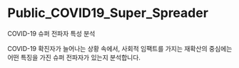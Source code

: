 # Public_COVID19_Super_Spreader

COVID-19 슈퍼 전파자 특성 분석

COVID-19 확진자가 늘어나는 상황 속에서, 사회적 임팩트를 가지는 재확산의 중심에는 어떤 특징을 가진 슈퍼 전파자가 있는지 분석합니다.
 

